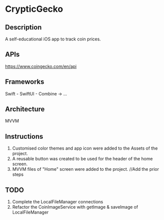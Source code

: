 # CrypticGecko

## Description
A self-educational iOS app to track coin prices.

## APIs
https://www.coingecko.com/en/api

## Frameworks
Swift - SwiftUI - Combine -> ...

## Architecture
MVVM

## Instructions
1. Customised color themes and app icon were added to the Assets of the project.
2. A reusable button was created to be used for the header of the home screen.
3. MVVM files of "Home" screen were added to the project.
//Add the prior steps

## TODO
1. Complete the LocalFileManager connections
2. Refactor the CoinImageService with getImage & saveImage of LocalFileManager

